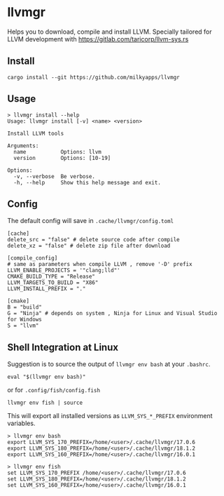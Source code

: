 # llvmgr

Helps you to download, compile and install LLVM.
Specially tailored for LLVM development with https://gitlab.com/taricorp/llvm-sys.rs

## Install

```
cargo install --git https://github.com/milkyapps/llvmgr
```

## Usage

```
> llvmgr install --help
Usage: llvmgr install [-v] <name> <version>

Install LLVM tools

Arguments:
  name           Options: llvm
  version        Options: [10-19]

Options:
  -v, --verbose  Be verbose.
  -h, --help     Show this help message and exit.
```

## Config
The default config will save in `.cache/llvmgr/config.toml`
```
[cache]
delete_src = "false" # delete source code after compile
delete_xz = "false" # delete zip file after download

[compile_config]
# same as parameters when compile LLVM , remove '-D' prefix
LLVM_ENABLE_PROJECTS = '"clang;lld"'
CMAKE_BUILD_TYPE = "Release"
LLVM_TARGETS_TO_BUILD = "X86"
LLVM_INSTALL_PREFIX = "."

[cmake]
B = "build"
G = "Ninja" # depends on system , Ninja for Linux and Visual Studio for Windows
S = "llvm"
```
## Shell Integration at Linux

Suggestion is to source the output of `llvmgr env bash` at your `.bashrc`.

```
eval "$(llvmgr env bash)"
```
or for `.config/fish/config.fish`

```
llvmgr env fish | source
```

This will export all installed versions as `LLVM_SYS_*_PREFIX` environment variables.

```
> llvmgr env bash
export LLVM_SYS_170_PREFIX=/home/<user>/.cache/llvmgr/17.0.6
export LLVM_SYS_180_PREFIX=/home/<user>/.cache/llvmgr/18.1.2
export LLVM_SYS_160_PREFIX=/home/<user>/.cache/llvmgr/16.0.1
```

```
> llvmgr env fish
set LLVM_SYS_170_PREFIX /home/<user>/.cache/llvmgr/17.0.6
set LLVM_SYS_180_PREFIX=/home/<user>/.cache/llvmgr/18.1.2
set LLVM_SYS_160_PREFIX=/home/<user>/.cache/llvmgr/16.0.1
```








